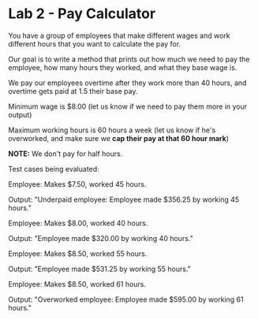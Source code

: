 Lab 2 - Pay Calculator
=======================

You have a group of employees that make different wages and work different hours that you want to calculate the pay for.

Our goal is to write a method that prints out how much we need to pay the employee, how many hours they worked, and what they base wage is.

We pay our employees overtime after they work more than 40 hours, and overtime gets paid at 1.5 their base pay.

Minimum wage is $8.00 (let us know if we need to pay them more in your output)

Maximum working hours is 60 hours a week (let us know if he's overworked, and make sure we **cap their pay at that 60 hour mark**)

**NOTE:** We don't pay for half hours.

Test cases being evaluated:

Employee: Makes $7.50, worked 45 hours.

Output: "Underpaid employee: Employee made $356.25 by working 45 hours."

Employee: Makes $8.00, worked 40 hours.

Output: "Employee made $320.00 by working 40 hours."

Employee: Makes $8.50, worked 55 hours.

Output: "Employee made $531.25 by working 55 hours."

Employee: Makes $8.50, worked 61 hours.

Output: "Overworked employee: Employee made $595.00 by working 61 hours."
